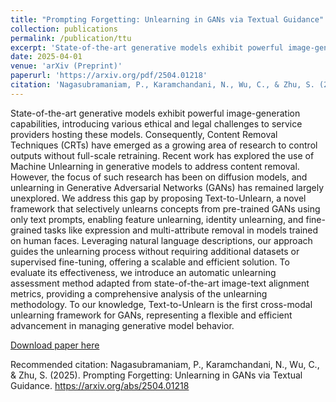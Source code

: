 ```yaml
---
title: "Prompting Forgetting: Unlearning in GANs via Textual Guidance"
collection: publications
permalink: /publication/ttu
excerpt: 'State-of-the-art generative models exhibit powerful image-generation capabilities, introducing various ethical and legal challenges to service providers hosting these models. Consequently, Content Removal Techniques (CRTs) have emerged as a growing area of research to control outputs without full-scale retraining. Recent work has explored the use of Machine Unlearning in generative models to address content removal. However, the focus of such research has been on diffusion models, and unlearning in Generative Adversarial Networks (GANs) has remained largely unexplored. We address this gap by proposing Text-to-Unlearn, a novel framework that selectively unlearns concepts from pre-trained GANs using only text prompts, enabling feature unlearning, identity unlearning, and fine-grained tasks like expression and multi-attribute removal in models trained on human faces. Leveraging natural language descriptions, our approach guides the unlearning process without requiring additional datasets or supervised fine-tuning, offering a scalable and efficient solution...'
date: 2025-04-01
venue: 'arXiv (Preprint)'
paperurl: 'https://arxiv.org/pdf/2504.01218'
citation: 'Nagasubramaniam, P., Karamchandani, N., Wu, C., & Zhu, S. (2025). Prompting Forgetting: Unlearning in GANs via Textual Guidance. https://arxiv.org/abs/2504.01218'
---
```

State-of-the-art generative models exhibit powerful image-generation capabilities, introducing various ethical and legal challenges to service providers hosting these models. Consequently, Content Removal Techniques (CRTs) have emerged as a growing area of research to control outputs without full-scale retraining. Recent work has explored the use of Machine Unlearning in generative models to address content removal. However, the focus of such research has been on diffusion models, and unlearning in Generative Adversarial Networks (GANs) has remained largely unexplored. We address this gap by proposing Text-to-Unlearn, a novel framework that selectively unlearns concepts from pre-trained GANs using only text prompts, enabling feature unlearning, identity unlearning, and fine-grained tasks like expression and multi-attribute removal in models trained on human faces. Leveraging natural language descriptions, our approach guides the unlearning process without requiring additional datasets or supervised fine-tuning, offering a scalable and efficient solution. To evaluate its effectiveness, we introduce an automatic unlearning assessment method adapted from state-of-the-art image-text alignment metrics, providing a comprehensive analysis of the unlearning methodology. To our knowledge, Text-to-Unlearn is the first cross-modal unlearning framework for GANs, representing a flexible and efficient advancement in managing generative model behavior. 

[Download paper here](https://piyushnags.github.io/files/ttu.pdf)

Recommended citation: Nagasubramaniam, P., Karamchandani, N., Wu, C., & Zhu, S. (2025). Prompting Forgetting: Unlearning in GANs via Textual Guidance. https://arxiv.org/abs/2504.01218
